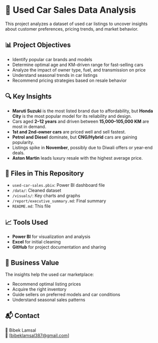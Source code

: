 # 🚗 Used Car Sales Data Analysis

This project analyzes a dataset of used car listings to uncover insights about customer preferences, pricing trends, and market behavior.

## 📊 Project Objectives

- Identify popular car brands and models
- Determine optimal age and KM-driven range for fast-selling cars
- Analyze the impact of owner type, fuel, and transmission on price
- Understand seasonal trends in car listings
- Recommend pricing strategies based on resale behavior

## 🔍 Key Insights

- **Maruti Suzuki** is the most listed brand due to affordability, but **Honda City** is the most popular model for its reliability and design.
- Cars aged **2–12 years** and driven between **15,000–105,000 KM** are most in demand.
- **1st and 2nd-owner cars** are priced well and sell fastest.
- **Petrol and Diesel** dominate, but **CNG/Hybrid** cars are gaining popularity.
- Listings spike in **November**, possibly due to Diwali offers or year-end deals.
- **Aston Martin** leads luxury resale with the highest average price.

## 📁 Files in This Repository

- `used-car-sales.pbix`: Power BI dashboard file
- `/data/`: Cleaned dataset
- `/visuals/`: Key charts and graphs
- `/report/executive_summary.md`: Final summary
- `README.md`: This file

## 📈 Tools Used

- **Power BI** for visualization and analysis
- **Excel** for initial cleaning
- **GitHub** for project documentation and sharing

## 📌 Business Value

The insights help the used car marketplace:
- Recommend optimal listing prices
- Acquire the right inventory
- Guide sellers on preferred models and car conditions
- Understand seasonal sales patterns

## 📬 Contact

👤 Bibek Lamsal  
📧 [bibeklamsal387@gmail.com]  
